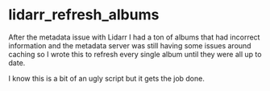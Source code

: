# lidarr_refresh_albums

After the metadata issue with Lidarr I had a ton of albums that had incorrect information and the metadata server was still having some issues around caching so I wrote this to refresh every single album until they were all up to date.

I know this is a bit of an ugly script but it gets the job done.

